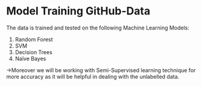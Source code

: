 # Model Training GitHub-Data
The data is trained and tested on the following Machine Learning Models:

1. Random Forest
2. SVM
3. Decision Trees
4. Naïve Bayes

->Moreover we will be working with Semi-Supervised learning technique for more accuracy as it will be helpful in dealing with the unlabelled data.

